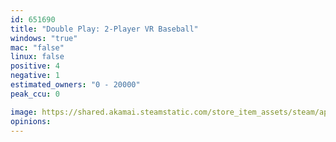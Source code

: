 ```yaml
---
id: 651690
title: "Double Play: 2-Player VR Baseball"
windows: "true"
mac: "false"
linux: false
positive: 4
negative: 1
estimated_owners: "0 - 20000"
peak_ccu: 0

image: https://shared.akamai.steamstatic.com/store_item_assets/steam/apps/651690/header.jpg?t=1500672738
opinions:
---
```

